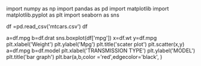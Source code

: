 import numpy as np 
import pandas as pd 
import matplotlib 
import matplotlib.pyplot as plt
import seaborn as sns


df =pd.read_csv('mtcars.csv')
df



a=df.mpg
b=df.drat
sns.boxplot(df['mpg'])
x=df.wt
y=df.mpg
plt.xlabel('Weight')
plt.ylabel('Mpg')
plt.title('scater plot')
plt.scatter(x,y)
a=df.mpg
b=df.model
plt.xlabel('TRANSMISSION TYPE')
plt.ylabel('MODEL')
plt.title('bar graph')
plt.bar(a,b,color ='red',edgecolor='black', )

